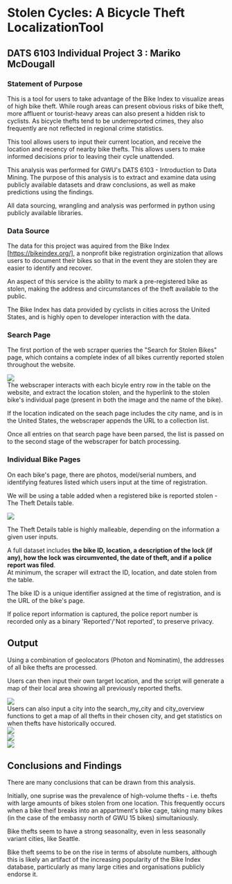 # Stolen Cycles: A Bicycle Theft LocalizationTool 

## DATS 6103 Individual Project 3 : Mariko McDougall


### Statement of Purpose

This is a tool for users to take advantage of the Bike Index to visualize areas of high bike theft. While rough areas can present obvious risks of bike theft, more affluent or tourist-heavy areas can also present a hidden risk to cyclists.  As bicycle thefts tend to be underreported crimes, they also frequently are not reflected in regional crime statistics.

This tool allows users to input their current location, and receive the location and recency of nearby bike thefts. This allows users to make informed decisions prior to leaving their cycle unattended.

This analysis was performed for GWU's DATS 6103 - Introduction to Data Mining. 
The purpose of this analysis is to extract and examine data using publicly available datasets and draw conclusions, as well as make predictions using the findings.

All data sourcing, wrangling and analysis was performed in python using publicly available libraries.


### Data Source

The data for this project was aquired from the Bike Index [https://bikeindex.org/], a nonprofit bike registration orginization that allows users to document their bikes so that in the event they are stolen they are easier to identify and recover.  

An aspect of this service is the ability to mark a pre-registered bike as stolen, making the address and circumstances of the theft available to the public. 

The Bike Index has data provided by cyclists in cities across the United States, and is highly open to developer interaction with the data.

### Search Page

The first portion of the web scraper queries the "Search for Stolen Bikes" page, which contains a complete index of all bikes currently reported stolen throughout the website.

<img src="{{site.url}}/assets/Search_page_location.png" style="display: block; margin: auto;" />
The webscraper interacts with each bicyle entry row in the table on the website, and extract the location stolen, and the hyperlink to the stolen bike's individual page (present in both the image and the name of the bike).   

If the location indicated on the seach page includes the city name, and is in the United States, the webscraper appends the URL to a collection list.

Once all entries on that search page have been parsed, the list is passed on to the second stage of the webscraper for batch processing.


### Individual Bike Pages

On each bike's page, there are photos, model/serial numbers, and identifying features listed which users input at the time of registration. 

We will be using a table added when a registered bike is reported stolen - The Theft Details table.

<img src="{{site.url}}/assets/Theft_details_page.png" style="display: block; margin: auto;" />

The Theft Details table is highly malleable, depending on the information a given user inputs.

A full dataset includes **the bike ID, location, a description of the lock (if any), how the lock was circumvented, the date of theft, and if a police report was filed**.   
At minimum, the scraper will extract the ID, location, and date stolen from the table. 

The bike ID is a unique identifier assigned at the time of registration, and is the URL of the bike's page.  

If police report information is captured, the police report number is recorded only as a binary 'Reported'/'Not reported', to preserve privacy.  




## Output

Using a combination of geolocators (Photon and Nominatim), the addresses of all bike thefts are processed. 

Users can then input their own target location, and the script will generate a map of their local area showing all previously reported thefts.

<img src="{{site.url}}/assets/GWU_example_search.png" style="display: block; margin: auto;" />
Users can also input a city into the search_my_city and city_overview functions to get a map of all thefts in their chosen city, and get statistics on when thefts have historically occured.

<img src="{{site.url}}/assets/Seattle_example_search.png" style="display: block; margin: auto;" />
<img src="{{site.url}}/assets/Seattle_example_seasonal.png" style="display: block; margin: auto;" />
<img src="{{site.url}}/assets/Seattle_example_radial.png" style="display: block; margin: auto;" />


## Conclusions and Findings

There are many conclusions that can be drawn from this analysis. 

Initially, one suprise was the prevalence of high-volume thefts - i.e. thefts with large amounts of bikes stolen from one location. This frequently occurs when a bike theif breaks into an appartment's bike cage, taking many bikes (in the case of the embassy north of GWU 15 bikes) simultaniously.

Bike thefts seem to have a strong seasonality, even in less seasonally variant cities, like Seattle.

Bike theft seems to be on the rise in terms of absolute numbers, although this is likely an artifact of the increasing popularity of the Bike Index database, particularly as many large cities and organisations publicly endorse it.
